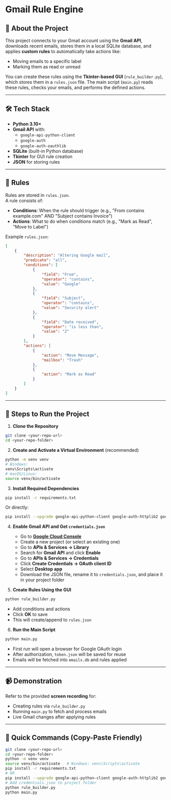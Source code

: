 # Gmail Rule Engine

## 📌 About the Project
This project connects to your Gmail account using the **Gmail API**, downloads recent emails, stores them in a local SQLite database, and applies **custom rules** to automatically take actions like:
- Moving emails to a specific label
- Marking them as read or unread

You can create these rules using the **Tkinter-based GUI** (`rule_builder.py`), which stores them in a `rules.json` file. The main script (`main.py`) reads these rules, checks your emails, and performs the defined actions.

---

## 🛠 Tech Stack
- **Python 3.10+**
- **Gmail API** with:
  - `google-api-python-client`
  - `google-auth`
  - `google-auth-oauthlib`
- **SQLite** (built-in Python database)
- **Tkinter** for GUI rule creation
- **JSON** for storing rules

---

## 📜 Rules
Rules are stored in `rules.json`.  
A rule consists of:
- **Conditions**: When the rule should trigger (e.g., "From contains example.com" AND "Subject contains Invoice")
- **Actions**: What to do when conditions match (e.g., "Mark as Read", "Move to Label")

Example `rules.json`:
```json
[
    {
        "description": "Altering Google mail",
        "predicate": "all",
        "conditions": [
            {
                "field": "From",
                "operator": "contains",
                "value": "Google"
            },
            {
                "field": "Subject",
                "operator": "contains",
                "value": "Security alert"
            },
            {
                "field": "Date received",
                "operator": "is less than",
                "value": "2"
            }
        ],
        "actions": [
            {
                "action": "Move Message",
                "mailbox": "Trash"
            },
            {
                "action": "Mark as Read"
            }
        ]
    }
]
```

---

## 🚀 Steps to Run the Project

1. **Clone the Repository**
```bash
git clone <your-repo-url>
cd <your-repo-folder>
```

2. **Create and Activate a Virtual Environment** (recommended)
```bash
python -m venv venv
# Windows:
venv\Scripts\activate
# macOS/Linux:
source venv/bin/activate
```

3. **Install Required Dependencies**
```bash
pip install -r requirements.txt
```
Or directly:
```bash
pip install --upgrade google-api-python-client google-auth-httplib2 google-auth-oauthlib
```

4. **Enable Gmail API and Get `credentials.json`**
   - Go to **[Google Cloud Console](https://console.cloud.google.com/)**
   - Create a new project (or select an existing one)
   - Go to **APIs & Services → Library**
   - Search for **Gmail API** and click **Enable**
   - Go to **APIs & Services → Credentials**
   - Click **Create Credentials → OAuth client ID**
   - Select **Desktop app**
   - Download the JSON file, rename it to `credentials.json`, and place it in your project folder

5. **Create Rules Using the GUI**
```bash
python rule_builder.py
```
   - Add conditions and actions
   - Click **OK** to save
   - This will create/append to `rules.json`

6. **Run the Main Script**
```bash
python main.py
```
   - First run will open a browser for Google OAuth login
   - After authorization, `token.json` will be saved for reuse
   - Emails will be fetched into `emails.db` and rules applied

---

## 📹 Demonstration
Refer to the provided **screen recording** for:
- Creating rules via `rule_builder.py`
- Running `main.py` to fetch and process emails
- Live Gmail changes after applying rules

---

## 📝 Quick Commands (Copy-Paste Friendly)
```bash
git clone <your-repo-url>
cd <your-repo-folder>
python -m venv venv
source venv/bin/activate   # Windows: venv\Scripts\activate
pip install -r requirements.txt
# OR
pip install --upgrade google-api-python-client google-auth-httplib2 google-auth-oauthlib
# Add credentials.json to project folder
python rule_builder.py
python main.py
```

